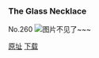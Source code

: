 ### The Glass Necklace
No.260
![图片不见了~~~](https://imgs.xkcd.com/comics/the_glass_necklace.png)

[原址](https://xkcd.com//260) [下载](https://imgs.xkcd.com/comics/the_glass_necklace.png)

